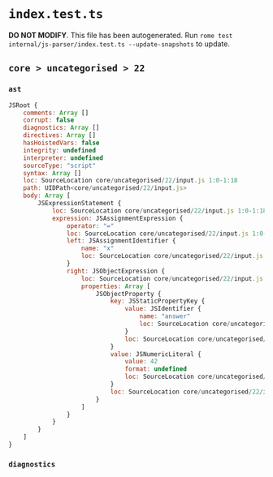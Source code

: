 # `index.test.ts`

**DO NOT MODIFY**. This file has been autogenerated. Run `rome test internal/js-parser/index.test.ts --update-snapshots` to update.

## `core > uncategorised > 22`

### `ast`

```javascript
JSRoot {
	comments: Array []
	corrupt: false
	diagnostics: Array []
	directives: Array []
	hasHoistedVars: false
	integrity: undefined
	interpreter: undefined
	sourceType: "script"
	syntax: Array []
	loc: SourceLocation core/uncategorised/22/input.js 1:0-1:18
	path: UIDPath<core/uncategorised/22/input.js>
	body: Array [
		JSExpressionStatement {
			loc: SourceLocation core/uncategorised/22/input.js 1:0-1:18
			expression: JSAssignmentExpression {
				operator: "="
				loc: SourceLocation core/uncategorised/22/input.js 1:0-1:18
				left: JSAssignmentIdentifier {
					name: "x"
					loc: SourceLocation core/uncategorised/22/input.js 1:0-1:1 (x)
				}
				right: JSObjectExpression {
					loc: SourceLocation core/uncategorised/22/input.js 1:4-1:18
					properties: Array [
						JSObjectProperty {
							key: JSStaticPropertyKey {
								value: JSIdentifier {
									name: "answer"
									loc: SourceLocation core/uncategorised/22/input.js 1:6-1:12 (answer)
								}
								loc: SourceLocation core/uncategorised/22/input.js 1:6-1:12
							}
							value: JSNumericLiteral {
								value: 42
								format: undefined
								loc: SourceLocation core/uncategorised/22/input.js 1:14-1:16
							}
							loc: SourceLocation core/uncategorised/22/input.js 1:6-1:16
						}
					]
				}
			}
		}
	]
}
```

### `diagnostics`

```

```
